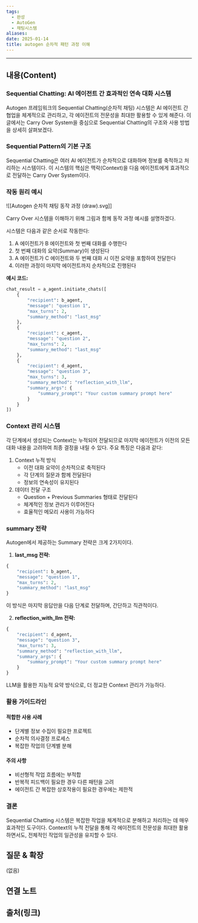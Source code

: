 ```yaml
---
tags:
  - 완성
  - AutoGen
  - 채팅시스템
aliases: 
date: 2025-01-14
title: autogen 순차적 패턴 과정 이해
---
```


---

## 내용(Content)


### Sequential Chatting: AI 에이전트 간 효과적인 연속 대화 시스템
Autogen 프레임워크의 Sequential Chatting(순차적 채팅) 시스템은 AI 에이전트 간 협업을 체계적으로 관리하고, 각 에이전트의 전문성을 최대한 활용할 수 있게 해준다. 이 글에서는 Carry Over System을 중심으로 Sequential Chatting의 구조와 사용 방법을 상세히 살펴보겠다.

### Sequential Pattern의 기본 구조

Sequential Chatting은 여러 AI 에이전트가 순차적으로 대화하며 정보를 축적하고 처리하는 시스템이다. 이 시스템의 핵심은 맥락(Context)을 다음 에이전트에게 효과적으로 전달하는 Carry Over System이다.

### 작동 원리 예시

![[Autogen 순차적 채팅 동작 과정 (draw).svg]]

Carry Over 시스템을 이해하기 위해 그림과 함께 동작 과정 예시를 설명하겠다.

시스템은 다음과 같은 순서로 작동한다:

1. A 에이전트가 B 에이전트와 첫 번째 대화를 수행한다
2. 첫 번째 대화의 요약(Summary)이 생성된다
3. A 에이전트가 C 에이전트와 두 번째 대화 시 이전 요약을 포함하여 전달한다
4. 이러한 과정이 마지막 에이전트까지 순차적으로 진행된다


**예시 코드:**

```python
chat_result = a_agent.initiate_chats([
    {
        "recipient": b_agent,
        "message": "question 1",
        "max_turns": 2,
        "summary_method": "last_msg"
    },
    {
        "recipient": c_agent,
        "message": "question 2",
        "max_turns": 2,
        "summary_method": "last_msg"
    },
    {
        "recipient": d_agent,
        "message": "question 3",
        "max_turns": 3,
        "summary_method": "reflection_with_llm",
        "summary_args": {
            "summary_prompt": "Your custom summary prompt here"
        }
    }
])
```

### Context 관리 시스템

각 단계에서 생성되는 Context는 누적되어 전달되므로 마지막 에이전트가 이전의 모든 대화 내용을 고려하여 최종 결정을 내릴 수 있다. 주요 특징은 다음과 같다:

1. Context 누적 방식
    - 이전 대화 요약이 순차적으로 축적된다
    - 각 단계의 질문과 함께 전달된다
    - 정보의 연속성이 유지된다
2. 데이터 전달 구조
    - Question + Previous Summaries 형태로 전달된다
    - 체계적인 정보 관리가 이루어진다
    - 효율적인 메모리 사용이 가능하다


### summary 전략

Autogen에서 제공하는 Summary 전략은 크게 2가지이다.

1. **last_msg 전략:**

```python
{
    "recipient": b_agent,
    "message": "question 1",
    "max_turns": 2,
    "summary_method": "last_msg"
}
```

이 방식은 마지막 응답만을 다음 단계로 전달하며, 간단하고 직관적이다.

2. **reflection_with_llm 전략:**

```python
{
    "recipient": d_agent,
    "message": "question 3",
    "max_turns": 3,
    "summary_method": "reflection_with_llm",
    "summary_args": {
        "summary_prompt": "Your custom summary prompt here"
    }
}
```

LLM을 활용한 지능적 요약 방식으로, 더 정교한 Context 관리가 가능하다.


### 활용 가이드라인

#### 적합한 사용 사례

- 단계별 정보 수집이 필요한 프로젝트
- 순차적 의사결정 프로세스
- 복잡한 작업의 단계별 분해

#### 주의 사항

- 비선형적 작업 흐름에는 부적합
- 반복적 피드백이 필요한 경우 다른 패턴을 고려
- 에이전트 간 복잡한 상호작용이 필요한 경우에는 제한적

### 결론

Sequential Chatting 시스템은 복잡한 작업을 체계적으로 분해하고 처리하는 데 매우 효과적인 도구이다. Context의 누적 전달을 통해 각 에이전트의 전문성을 최대한 활용하면서도, 전체적인 작업의 일관성을 유지할 수 있다.

## 질문 & 확장

(없음)

## 연결 노트

## 출처(링크)





